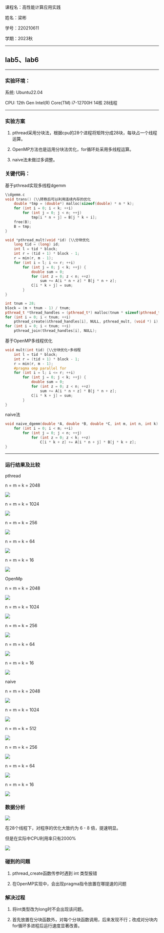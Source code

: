 课程名：高性能计算应用实践

姓名：梁彬

学号：220210611

学期：2023秋

----

## lab5、lab6

----

### 实验环境：

系统: Ubuntu22.04

CPU: 12th Gen Intel(R) Core(TM) i7-12700H 14核 28线程

--- 

### 实验方案

1. pthread采用分块法，根据cpu的28个进程将矩阵分成28块，每块占一个线程运算。

2. OpenMP方法也是运用分块法优化，for循环处采用多线程运算。

3. naive法未做过多调整。

### 关键代码：

基于pthread实现多线程dgemm

```cpp
\\dgemm.c
void trans() {\\转秩后可以利用连续内存的优化
    double *tmp = (double*) malloc(sizeof(double) * n * k);
    for (int i = 0; i < k; ++i)
        for (int j = 0; j < n; ++j)
            tmp[i * n + j] = B[j * k + i];
    free(B); 
    B = tmp;
}

void *pthread_mult(void *id) {\\分块优化
    long tid = (long) id;
    int l = tid * block;
    int r = (tid + 1) * block - 1;
    r = min(r, m - 1);
    for (int i = l; i <= r; ++i)
        for (int j = 0; j < k; ++j) {
            double sum = 0;
            for (int z = 0; z < n; ++z)
                sum += A[i * n + z] * B[j * n + z];
            C[i * k + j] = sum;
        }
}

int tnum = 28;
block = (m + tnum - 1) / tnum;
pthread_t *thread_handles = (pthread_t*) malloc(tnum * sizeof(pthread_t));
for (int i = 0; i < tnum; ++i)
    pthread_create(&thread_handles[i], NULL, pthread_mult, (void *) i);
for (int i = 0; i < tnum; ++i)
    pthread_join(thread_handles[i], NULL);
```

基于OpenMP多线程优化

```cpp
void mult(int tid) {\\分块优化+多线程
    int l = tid * block;
    int r = (tid + 1) * block - 1;
    r = min(r, m - 1);
    #pragma omp parallel for
    for (int i = l; i <= r; ++i)
        for (int j = 0; j < k; ++j) {
            double sum = 0;
            for (int z = 0; z < n; ++z)
                sum += A[i * n + z] * B[j * n + z];
            C[i * k + j] = sum;
        }
}
```

naive法

```cpp
void naive_dgemm(double *A, double *B, double *C, int m, int n, int k) {
    for (int i = 0; i < m; ++i)
        for (int j = 0; j < n; ++j)
            for (int z = 0; z < k; ++z)
                C[i * k + z] += A[i * n + j] * B[j * k + z];
}
```

---

### 运行结果及比较

pthread

n = m = k = 2048

![](https://github.com/lb2003/hpc/blob/main/photo/p2048.png)

n = m = k = 1024

![](https://github.com/lb2003/hpc/blob/main/photo/p1024.png)

n = m = k = 256

![](https://github.com/lb2003/hpc/blob/main/photo/p256.png)

n = m = k = 64

![](https://github.com/lb2003/hpc/blob/main/photo/p64.png)

n = m = k = 16

![](https://github.com/lb2003/hpc/blob/main/photo/p16.png)

OpenMp

n = m = k = 2048

![](https://github.com/lb2003/hpc/blob/main/photo/o2048.png)

n = m = k = 1024

![](https://github.com/lb2003/hpc/blob/main/photo/o1024.png)

n = m = k = 256

![](https://github.com/lb2003/hpc/blob/main/photo/o256.png)

n = m = k = 64

![](https://github.com/lb2003/hpc/blob/main/photo/o64.png)

n = m = k = 16

![](https://github.com/lb2003/hpc/blob/main/photo/o16.png)

naive

n = m = k = 2048

![](https://github.com/lb2003/hpc/blob/main/photo/n2048.png)

n = m = k = 1024

![](https://github.com/lb2003/hpc/blob/main/photo/n1024.png)

n = m = k = 512

![](https://github.com/lb2003/hpc/blob/main/photo/n512.png)

n = m = k = 256

![](https://github.com/lb2003/hpc/blob/main/photo/n256.png)

n = m = k = 64

![](https://github.com/lb2003/hpc/blob/main/photo/n64.png)

n = m = k = 16

![](https://github.com/lb2003/hpc/blob/main/photo/n16.png)

### 数据分析

![](https://github.com/lb2003/hpc/blob/main/photo/data.png)

在28个线程下，对程序的优化大致约为 6 - 8 倍，提速明显。

但是在实际中CPU利用率只有2000%

![](https://github.com/lb2003/hpc/blob/main/photo/cpu.png)

### 碰到的问题

1. pthread_create函数传参时遇到 int 类型报错

2. 在OpenMP实现中，会出现pragma指令放置在哪提速的问题

### 解决过程

1. 将int类型改为long时不会出现该问题。

2. 首先放置在分块函数外，对每个分块函数调用，后来发现不行；改成对分块内for循环多进程后运行速度显著改善。
